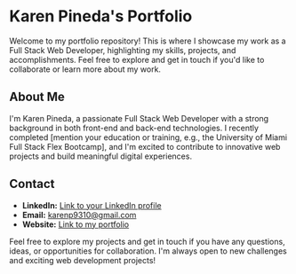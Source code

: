 # Karen Pineda's Portfolio

Welcome to my portfolio repository! This is where I showcase my work as a Full Stack Web Developer, highlighting my skills, projects, and accomplishments. Feel free to explore and get in touch if you'd like to collaborate or learn more about my work.

## About Me

I'm Karen Pineda, a passionate Full Stack Web Developer with a strong background in both front-end and back-end technologies. I recently completed [mention your education or training, e.g., the University of Miami Full Stack Flex Bootcamp], and I'm excited to contribute to innovative web projects and build meaningful digital experiences.

## Contact

- **LinkedIn:** [Link to your LinkedIn profile](https://www.linkedin.com/in/karen-pineda-6604511a9//)
- **Email:** karenp9310@gmail.com
- **Website:** [Link to my portfolio](https://k-pineda.github.io/kp_portfolio/)

Feel free to explore my projects and get in touch if you have any questions, ideas, or opportunities for collaboration. I'm always open to new challenges and exciting web development projects!

